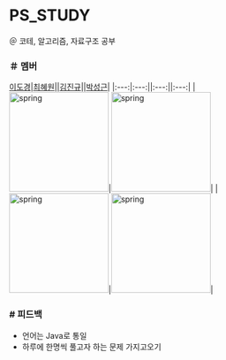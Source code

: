 # PS_STUDY
＠ 코테, 알고리즘, 자료구조 공부

### ＃ 멤버
[이도경](https://github.com/dbzoseh2rl)|[최혜원](https://github.com/choihywon)||[김진규](https://github.com/km1031kim)||[박성근](https://github.com/p-seonggeun)|
|:---:|:---:||:---:||:---:|
|<img src="https://avatars.githubusercontent.com/u/91397068?v=4" alt="spring" width="180" height="180"/>|<img src="https://avatars.githubusercontent.com/u/144045451?v=4" alt="spring" width="180" height="180"/>|
|<img src="https://avatars.githubusercontent.com/u/143667221?v=4" alt="spring" width="180" height="180"/>|<img src="https://avatars.githubusercontent.com/u/143667221?v=4" alt="spring" width="180" height="180"/>|


### # 피드백
- 언어는 Java로 통일
- 하루에 한명씩 풀고자 하는 문제 가지고오기
